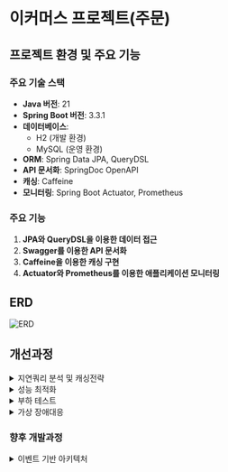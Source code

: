 # 이커머스 프로젝트(주문)

## 프로젝트 환경 및 주요 기능

### 주요 기술 스택

- **Java 버전**: 21
- **Spring Boot 버전**: 3.3.1
- **데이터베이스**:
   - H2 (개발 환경)
   - MySQL (운영 환경)
- **ORM**: Spring Data JPA, QueryDSL
- **API 문서화**: SpringDoc OpenAPI
- **캐싱**: Caffeine
- **모니터링**: Spring Boot Actuator, Prometheus

### 주요 기능

1. **JPA와 QueryDSL을 이용한 데이터 접근**
2. **Swagger를 이용한 API 문서화**
3. **Caffeine을 이용한 캐싱 구현**
5. **Actuator와 Prometheus를 이용한 애플리케이션 모니터링**


## ERD 
![ERD](https://github.com/user-attachments/assets/d31ac404-4c05-4f0f-941f-013e4cecc97c)



## 개선과정

<details>
<summary>지연쿼리 분석 및 캐싱전략</summary>

####  캐싱전략

1. 캐싱은 조회에서 주로 발생합니다.
2. 그래서 User, Product, Order 조회시 캐싱을 적용했습니다(1차적 접근).
3. 조회가아닌 업데이트 메서드에는 CacheEvict를 적용했습니다.
4. 캐싱전략은 Cacheable을 사용했습니다.
   제공된 파일들을 바탕으로 각 시나리오에서 발생하는 쿼리와 대량 트래픽 발생 시 지연이 발생할 수 있는 조회 쿼리를 분석해보겠습니다.

#### 잠재적 지연쿼리 분석

1. ProductRepositoryImpl.getPopularProducts():

분석 결과:
- 복잡도: 높음 (조인, 그룹화, 정렬, 서브쿼리 포함)
- 예상 데이터 볼륨: 주문 테이블 100만 건, 상품 테이블 10만 건 가정
- 실행 계획 분석: 주문 테이블 full scan, 상품 테이블과의 해시 조인, 그룹화 및 정렬 작업
- 예상 성능 이슈: 데이터 증가에 따른 응답 시간 증가, 메모리 사용량 증가
- 개선 방안:
   1. 주문 테이블에 (orderDate, orderStatus) 복합 인덱스 추가
   2. 인기 상품 집계 결과를 별도 테이블로 관리하고 배치 작업으로 갱신

2. OrderRepositoryImpl.getFinishedOrderWithDays():

분석 결과:
- 복잡도: 중간 (날짜 범위 조회, 조인 포함)
- 예상 데이터 볼륨: 주문 테이블 100만 건 가정
- 실행 계획 분석: 주문 테이블 범위 스캔, 사용자 테이블과의 조인
- 예상 성능 이슈: 조회 기간이 길어질수록 처리 시간 증가
- 개선 방안:
   1. (orderDate, orderStatus) 복합 인덱스 추가
   2. 페이징 처리 도입
   3. 주문 상태별 파티셔닝 고려

3. UserRepositoryImpl.getAll():

분석 결과:
- 복잡도: 낮음 (단순 전체 조회)
- 예상 데이터 볼륨: 사용자 테이블 100만 건 가정
- 실행 계획 분석: 사용자 테이블 full scan
- 예상 성능 이슈: 데이터 증가에 따른 응답 시간 및 메모리 사용량 선형 증가
- 개선 방안:
   1. 사용 목적에 따라 필요한 컬럼만 조회하도록 최적화
   2. 읽기 전용 레플리카 활용 고려

4. UserRepositoryImpl.getCouponByUser():

분석 결과:
- 복잡도: 중간 (조인 포함)
- 예상 데이터 볼륨: 사용자당 평균 10개의 쿠폰 가정
- 실행 계획 분석: 사용자 테이블과 쿠폰 테이블 조인, 인덱스 활용 가능
- 예상 성능 이슈: 사용자의 쿠폰 수가 많아질 경우 성능 저하 가능성
- 개선 방안:
   1. (userId, couponId) 복합 인덱스 추가
   2. 자주 조회되는 사용자-쿠폰 정보 캐싱
   3. 쿠폰 정보를 별도 테이블로 분리하여 관리 고려

5. OrderRepositoryImpl.getOrders():

분석 결과:
- 복잡도: 중간 (조인 포함, IN 절 사용)
- 예상 데이터 볼륨: 주문 테이블 100만 건 가정
- 실행 계획 분석: 주문 ID에 대한 인덱스 스캔, 사용자 테이블과의 조인
- 예상 성능 이슈: 조회하는 주문 ID 수가 많아질 경우 성능 저하 가능성
- 개선 방안:
   1. 조회 가능한 주문 ID 수 제한 설정
   2. 대량 조회 시 페이징 처리 도입
   3. 주문 상세 정보 캐싱 고려



</details>


<details>
<summary>성능 최적화</summary>

### Mysql Explain을 통한 인덱스 검증
- DB : Mysql 8.4
- 주요 성능향상이 야기되는 쿼리를 산정 후, 인덱스 사용 과 사용하지 않는것을 분석함으로 효율적인 데이터 판단.
- 주문데이터 1만건, 사용자데이터 2만건, 상품데이터 2만건, 쿠폰데이터 1만건씩 생성 인입.

1. Order 엔티티에 대한 인덱싱 성능 검증
```angular2html
OrderStatus 에 대한 인덱스 검증 결과 

type:
적용 전: ALL 적용 후: ref
테이블 전체 스캔(ALL)에서 인덱스를 사용한 참조(ref)로 변경되었음을 의미합니다.

possible_keys와 key:
적용 전: null 적용 후: idx_order_status
인덱스 적용 후 사용 가능한 키와 실제 사용된 키가 idx_order_status로 변경되었습니다.

key_len:
적용 전: null적용 후: 1023
인덱스 키의 길이가 지정되었습니다.
ref:
적용 전: null 적용 후: const
인덱스를 사용하여 상수 값과 비교하고 있음을 나타냅니다.

rows:
적용 전: 9492 적용 후: 2357
검사해야 할 예상 행의 수가 크게 감소했습니다.

filtered:
적용 전: 10.0 적용 후: 100.0
필터링된 행의 비율이 증가했습니다.

Extra:
적용 전: Using where 적용 후: null
WHERE 조건을 사용한 추가 필터링이 필요 없어졌습니다.
```
2. User 엔티티에 대한 인덱싱 성능 검증
```angular2html
UserName 에 대한 인덱스 검증 결과
type:
적용 전: ALL 적용 후: ref
테이블 전체 스캔(ALL)에서 인덱스를 사용한 참조(ref)로 변경되었음을 의미합니다.

possible_keys와 key:
적용 전: null 적용 후: idx_username
인덱스 적용 후 사용 가능한 키와 실제 사용된 키가 idx_username으로 변경되었습니다.

key_len:
적용 전: null 적용 후: 1023
인덱스 키의 길이가 지정되었습니다.

ref:
적용 전: null 적용 후: const
인덱스를 사용하여 상수 값과 비교하고 있음을 나타냅니다.

rows:
적용 전: 19878 적용 후: 1
검사해야 할 예상 행의 수가 크게 감소했습니다.

filtered:
적용 전: 10.0 적용 후: 100.0
필터링된 행의 비율이 증가했습니다.

Extra:
적용 전: Using where 적용 후: null
WHERE 조건을 사용한 추가 필터링이 필요 없어졌습니다.
```
3. Product 엔티티에 대한 인덱싱 성능 검증
```angular2html
Product의 name 에 대한 인덱스 검증 결과

1. type:
- 적용 전: ALL 적용 후: ref
인덱스 적용 후, 테이블 전체 스캔(ALL)에서 인덱스를 사용한 참조(ref)로 변경되었습니다. 

2. possible_keys와 key:
- 적용 전: null 적용 후: idx_product_name
인덱스 적용 후, 사용 가능한 키와 실제 사용된 키가 idx_product_name으로 변경되었습니다.

3. key_len:
- 적용 전: null 적용 후: 1023
인덱스 키의 길이가 지정되었습니다. 이는 VARCHAR 필드의 최대 길이를 나타냅니다.

4. ref:
- 적용 전: null 적용 후: const
인덱스를 사용하여 상수 값과 비교하고 있음을 나타냅니다.

5. rows:
- 적용 전: 19418 적용 후: 1
검사해야 할 예상 행의 수가 크게 감소했습니다. 

6. filtered:
- 적용 전: 10.0 적용 후: 100.0
필터링된 행의 비율이 증가했습니다.

Extra:
- 적용 전: Using where 적용 후: null
WHERE 조건을 사용한 추가 필터링이 필요 없어졌습니다.

```

```angular2html
설계 문서 작성:
a. 아키텍처 개요:
현재 Interface, Application, Domain, Infra 의 4계층 구조이며,
컨트롤러에서 요청받은 행위에대해서 Command는 변경을 요청하고, Query는 조회를 요청합니다.
컨트롤러에서 받은 요청에 대해서 동시성이 발생하는것이 예상되는 부분에 대해서 락을 획득한뒤에 트랜잭션이 시작하는 로직이 적용되어있습니다.
주문서비스는 사용자 및 상품에의해서 조합되므로 퍼사드 계층에 존재하고, 엔티티에대한 변경이나 조회가 일어나는 부분은 도메인에 존재합니다.
최근에 도메인에서 JPA기술을 알아야할 필요성이 없어 보여 도메인에서 리포지터리에서 어떤 정보를 불러올것인지 명세하고, 
구현체와 JPA 인터페이스는 인프라 계층으로 이관했습니다.

b. 서비스 분리 계획:
현재 주문 서비스 자체는 상품서비스와 사용자 서비스에 의해서 조합되고있습니다.
주문서비스의 경우 트랜잭션이 주문 결제시에 주문확인 -> 재고 차감 -> 포인트 차감 -> 결제완료 -> 외부플랫폼 전송이므로
외부 서비스가 추가될수록 트랜잭션의 점유시간이 길어지고, 부분실패에 대한 보상 트랜잭션이 어려워집니다.
이에 따라서 주문서비스에서 여러 서비스를 조합 하는 경우에 대해서 서비스를 분리하고, 
이벤트 기반으로 처리하는 방식을 고려하고 있습니다.

주요 이벤트 목록
1. 주문 결제 
2. 주문 취소

1. 상품 재고 증가
2. 상품 재고 감소

1. 사용자 포인트 증가
2. 사용자 포인트 감소 

이벤트 발행 및 구독 흐름

f. 분산 트랜잭션 처리:
이벤트 기반 비동기 트랜잭션
g. 확장성 및 성능:
부하 분산 전략
캐싱 전략
```



</details>


<details>
<summary>부하 테스트 </summary>

# K6 부하테스트

## K6 부하 테스트 개요

### 테스트 환경
- **CPU**: 4G
- **메모리**: 8G

### 테스트 대상
- 주문 결제 API
- 주문 생성 API
- 주문 조회 API

### 테스트 목적
- 시스템의 최대 처리 용량 파악
- 응답 시간 및 처리량 측정
- 병목 지점 식별
- 200TPS 부하에 대한 안전성 보장

### 테스트 시나리오
1. 부하 테스트
2. 내구성 테스트
3. 스트레스 테스트
4. 최고 부하 테스트 (스파이크 테스트)

## 테스트 실행 문제 및 해결 과정
![스크린샷 2024-08-19 22 41 09](https://github.com/user-attachments/assets/6fc7f7e4-da31-4ce2-85a3-4bbb303ec27f)
![스크린샷 2024-08-20 10 17 59](https://github.com/user-attachments/assets/47d6b80e-4941-46b1-bebb-e34885547952)

1. 초기 실행 시 데드락 발생
   - 원인: 'User' 도메인 변경에 동시성 문제
   - 해결: 락 적용 후 재시도

2. 하이버네이트 관련 예외 발생
   - IllegalStateException 및 NullPointerException 발생
   - 원인: 하이버네이트의 스레드 안전성 문제

3. 데드락 해결을 위한 설계 변경
   - 주문->유저 참조 방식 변경
   - 컨트롤러 스펙변경을 통해 유저번호, 주문번호를 통한 변경 방식 도입

4. 서버 스펙 업그레이드
   - 2CPU 4G에서 4CPU 8G로 변경

5. 도커 컴포즈 도입
   - 단일 도커파일 사용에서 도커 컴포즈로 전환

## 테스트 결과 분석
![스크린샷 2024-08-20 12 18 03](https://github.com/user-attachments/assets/011747eb-fab6-4a33-a9fd-f4a4f2b2174a)

### 응답 시간
- 평균: 10.4ms
- 중앙값: 7.48ms
- 최소: 990μs
- 최대: 757.78ms
- 90번째 백분위수: 20.42ms
- 95번째 백분위수: 26.15ms

### 요청 처리량
- 총 처리 요청: 458,616
- 초당 요청 처리량: 141.457939/s

### 오류율
- http_req_failed: 0.00%

### 추가 정보
- 최대 가상 사용자 수: 550명
- 테스트 실행 시간: 54분 2.1초
- 총 반복 횟수: 114,654회


## 분석
1. **성능 목표 달성**:
   - 목표했던 200 TPS에 근접한 141 TPS를 달성했습니다.

2. **시스템 안정성**:
   - 오류율 0%
   - 평균 응답 시간 10.4ms

3. **확장성**:
   - 최대 550명의 동시 사용자를 처리할 수 있었습니다.

4. **예상 일일 사용자 수**:
   - 약 30만~35만 명의 일일 활성 사용자(DAU)를 안정적으로 지원할 수 있을 것으로 추정됩니다.
   - 이는 사용자당 평균 30개의 요청을 한다고 가정했을 때의 보수적인 추정치입니다.

## 개선
#### 테스트 스크립트 수정 및 추가
- 테스트 시나리오 200TPS 이상으로 요청

![스크린샷 2024-08-20 12 18 03](https://github.com/user-attachments/assets/f298eb26-68c8-46fe-8bd1-b670c5c53813)
1. **성능 목표 달성**:
   - 목표했던 200 TPS를 크게 초과하여 580.496062 TPS 달성

2. **시스템 안정성**:
   - 오류율 0%
   - 평균 응답 시간 6.44ms

3. **확장성**:
   - 최대 300명의 동시 사용자를 처리할 수 있었습니다.
   - 이는 실제 운영 환경에서 대규모 트래픽을 효과적으로 감당할 수 있음을 의미합니다.

4. **예상 일일 사용자 수**:
   - 약 125만 명의 일일 활성 사용자(DAU)를 안정적으로 지원할 수 있을 것으로 추정됩니다.
   - 이는 사용자당 평균 50개의 요청을 한다고 가정했을 때의 계산 결과입니다.

5. **추가 성능 지표**:
   - 데이터 처리량: 수신 125 kB/s, 송신 89 kB/s
   - 95번째 백분위수 응답 시간: 8.36ms


</details>

<details>
<summary>가상 장애대응</summary>


## 장애대응
현재 테스트상 장애가 발생하지 않으므로, 가상 장애대응 문서를 작성합니다.

## 장애대응 문서

### 장애탐지
- **모니터링 시스템 구축**: Prometheus와 Grafana를 활용하여 실시간 시스템 모니터링 구축
- **알림 설정**: CPU 사용률, 메모리 사용량, 응답 시간 등 주요 지표에 대한 임계값 설정 및 알림 구성
-

![스크린샷 2024-08-20 13 06 34](https://github.com/user-attachments/assets/b5ad09c5-5cae-4a79-8e24-0e640c71de97)
![스크린샷 2024-08-20 13 11 50](https://github.com/user-attachments/assets/7f7f8743-e2cc-44a5-be0d-f9d983b55e2f)
### 장애공지
- **내부 공지**: Slack 채널을 통한 개발팀 및 운영팀 즉시 알림
- **외부 공지**: 사용자 대상 공지 페이지 및 푸시 알림 시스템 구축
- **공지 템플릿**: 장애 유형별 표준화된 공지 템플릿 준비

### 장애전파
- **에스컬레이션 프로세스**: 장애 심각도에 따른 단계별 보고 체계 수립
   - 1단계: 당직 엔지니어 또는 운영팀
   - 2단계: 서비스 담당 개발팀
   - 3단계: 경영진 또는 상급 조직
   - 에스컬레이션 기준: 시간기반, 영향도 기반, 복잡도 기반
- **비상 연락망**: 주요 담당자 및 의사결정권자 연락처 목록 관리
- **상황 공유 플랫폼**: Jira 또는 전용 대시보드를 통한 실시간 상황 공유

### 장애복구
- **롤백 절차**:
   - 이전 안정 버전으로의 신속한 롤백 프로세스 문서화
   - 데이터베이스 롤백 절차 및 데이터 정합성 확인 방법 정립
- **핫픽스 배포**:
   - CI/CD 파이프라인을 통한 신속한 핫픽스 배포 체계 구축
   - 코드 리뷰 및 테스트 간소화 프로세스 마련

### 장애 후속조치
- **사후 분석 회의(Post-mortem)**: 장애 원인, 대응 과정, 개선점 논의
- **재발 방지 대책**: 기술적/프로세스적 개선 사항 도출 및 이행 계획 수립
- **문서화**: 장애 보고서 작성 및 지식베이스 구축

### 장애지표 활용
- **KPI 설정**: MTTR(평균 복구 시간), MTBF(평균 장애 간격) 등 주요 지표 선정\
   - MTTR: 장애 발생부터 복구까지 걸리는 평균 시간
   - MTBF: 장애 발생 간격의 평균 시간
- **트렌드 분석**: 장애 유형, 빈도, 영향도 등에 대한 정기적인 분석 실시
- **성과 측정**: 장애 대응 프로세스 개선에 따른 효과 측정 및 보고

### 훈련 및 시뮬레이션
- **정기적인 모의 훈련**: 분기별 장애 대응 시뮬레이션 실시
- **역할 교육**: 팀원별 역할 및 책임에 대한 정기적인 교육 진행

### 커뮤니케이션 전략
- **대내외 소통 채널**: 고객 지원센터, 소셜 미디어, 이메일 등 다양한 채널 활용
- **투명성 확보**: 장애 상황 및 복구 진행 상황에 대한 투명한 공개 원칙 수립

#### 장애대응 예시

##### 장애대응 문서 예시

1. 장애 개요
- **장애 발생 일시**: 2023년 5월 15일 14:30 KST
- **장애 종료 일시**: 2023년 5월 15일 16:45 KST
- **장애 지속 시간**: 2시간 15분
- **영향 범위**: 전체 사용자의 결제 서비스 불가
- **장애 유형**: 데이터베이스 연결 오류

2. 장애 탐지
- **탐지 방법**: Grafana 모니터링 알림
- **최초 탐지 시간**: 2023년 5월 15일 14:32 KST
- **탐지 내용**: 데이터베이스 연결 시도 실패 로그 급증
- **서킷브레이커**: Reslience4J를 통한 서킷브레이커 동작 확인
- **슬로우 쿼리**: my.cnf 활성화를 통해 Slow Query Log를 통한 쿼리 성능 저하 확인

3. 장애 전파
- **내부 공유**: Slack #장애대응 채널에 즉시 공유
- **고객 공지**: 웹사이트 및 모바일 앱에 장애 안내 배너 게시

4. 대응 조치
- 14:35 - 데이터베이스 서버 상태 확인
- 14:40 - 데이터베이스 연결 풀 재설정 시도
- 15:00 - 데이터베이스 서버 재시작
- 15:30 - 백업 데이터베이스로 전환
- 16:30 - 서비스 정상화 확인

5. 원인 분석
- 주 데이터베이스 서버의 메모리 누수로 인한 연결 처리 불가
- 연결 풀 관리 로직의 버그로 인한 연결 해제 실패

6. 재발 방지 대책
- 데이터베이스 서버 메모리 모니터링 강화
- 연결 풀 관리 로직 개선 및 테스트 강화
- 자동 장애 복구 시스템 구축 계획 수립

7. 후속 조치
- 고객 대상 사과문 발송 및 보상 정책 수립
- 개발팀 대상 장애 원인 및 대응 과정 공유 세션 진행
- 운영 프로세스 개선을 위한 태스크포스 구성

8. 교훈 및 개선점
- 백업 시스템으로의 전환 시간 단축 필요
- 주요 시스템 컴포넌트에 대한 정기적인 스트레스 테스트 도입
- 장애 상황 시뮬레이션 훈련 정례화


</details>

### 향후 개발과정

<details>
<summary> 이벤트 기반 아키텍처 </summary>

# 대용량 트래픽 챕터 대단원의 끝.
## 이벤트 기반 아키텍처의 이해와 카프카의 적용기
```angular2html
저번주, 이벤트 기반 아키텍처를 준비하며, 기존 서비스와 이벤트 기반으로 전환하면서 발생했던 체크포인트들을 중점으로
정리했습니다.
```
### 기존 서비스 개발기
```angular2html
기존 이커머스 서비스는 모놀리스 아키텍처로 구성되어 있었습니다.

이커머스 프로젝트는 다음과 같이 발전했었습니다.

1주차 서비스 시나리오를 선택하면서, 시나리오 요구사항 분석을 하면서 작업계획을 세웠습니다.
2주차 API 설계를 하면서 API 명세를 작성하고 그에따라 비즈니스 요구사항을 구현했었습니다.
-> 이때 시퀀스 다이어그램 , 플로우차트, 유스케이스에 대한 이해를 마쳤습니다.
3주차 인바운드 및 아웃바운드에 대해서 필터 및 인터셉터를 고려하며, 부가로직에 대해서 고려했습니다.
-----------------------------------------
4주차 서비스에 발생할수있는 도메인의 변화를 고려하며, 락과 트랜잭션을 통해 처리를 개선했습니다.
5주차 캐싱을 통해 조회 I/O 에대한 성능개선을 하며, 캐시의 유효성을 검증했습니다.
6주차 서비스의 성능을 개선하기위해 Mysql의 Explain 기능을 통해 인덱스 유효 여부를 검증했습니다.
```
### 기존 서비스 특징 및 회고
```angular2html
패키지 구조는 전반적으로 신경을 잘 쓰지않았었습니다. 단지 도메인은 지켜져야할 최후의 보루라고 생각했었습니다.

하지만 테스트를 함에있어서 JPArepository를 직접적으로 의존하면서 기술 명세에 대한 의존성이 서비스에 노출되는 문제가 있었고,
서비스에서 필요한 기능에 대한 명세를 가짐으로서 의존성을 분리할수있었고, 이게 나중에 DIP 원칙이었다는 사실을 알게되었습니다.

또 항해플러스를 하면서 가볍게 봤었던  유비쿼터스 랭귀지에 대해서 고민하지 않은 상태로 커맨드패턴을 사용해 개발을 진행했었습니다.
4L에 대해서도 정형화되어있다 판단해 어느정도 반감을 가지고있었고, 직접 쪼개고 붙이면서 알아가기로 결정했습니다.

메서드에 락을 붙이고 트랜잭션을 적용함으로서 도메인의 변화에 대해서 동시성을 제어할수있었지만, 다른 메서드에 비해 이질감이 느껴졌었습니다.
한 클래스에 이질적인 메서드가 많을수록 클래스의 책임이 커지고, 전혀 객체지향적인 코드가 아니라는 느낌이 들었습니다.

그러고 다시 4L 을 보고나서 외부 의존성이나 다른 도메인들의 조합이 일어나는것들을 어플리케이션 계층으로 올렸습니다.
유스케이스를 사용해서 조합했던것들이 결국에는 서비스 코드들의 결합도를 낮추기위해서였던것들과, 과한 어플리케이션의 비대를 방지하는데 도움이 되었습니다.

어플리케이션 계층의 특징상 다른 도메인들과의 조합은 기존 도메인의 조회와 변경의 조합이라는 점을 알게되어, 
기존 서비스를 전부 도메인별로 조회와 변경부분을 나눠보았습니다. 
진행하며 오히려 도메인의 변경에 대해서 오히려 조회와 변경이 분리된다고해서 도메인의 행위가 딱, 맞아떨어지지않는다는 점이 특이했습니다.

또 멘토링을 하면서 배웠던것이긴 했지만, 4L로 올리고나니 도메인객체를 바로 반환하는것이 특이하게 느껴져 DTO 객체, Info 객체를 만들었습니다.
이로인해 도메인의 변경에 대해서는 도메인 객체를 변경하고, 조회에 대해서는 DTO 객체를 변경하면서 도메인의 변경에 대한 영향을 최소화할수있었습니다.

물론 JPA 엔티티가 도메인이라고 생각하지만, JPA 엔티티는 컬렉션 객체에 있어서 제약을 많이 느껴,
JPA 엔티티를 단지 엔티티와 읽기 모델, 그리고 쓰기모델로 나뉘어서 사용하면서, JPA 엔티티의 제약을 최소화할수있었습니다.

하지만 실질적으로 읽기모델은 거의 사용되지 않으면서, 읽기모델은 단순 DTO와 차이가 없다는 것을 알게되었고, 
이로인해 어떻게보면 도메인 객체 자체가 데이터베이스 엔티티 와 매핑된 JPA 엔티티에대한 쓰기모델이라고 느꼈습니다.

이로인해 크게 보면, 어플리케이션은 도메인과 도메인을 변경하는 작업 두가지로 나눠지고 변경하는 작업은 도메인을 확인하기전까지는,
독립적이라고 생각하게되었습니다. 

발제 내용상으로 트랜잭션이 외부영향을 많이 안받을수록, 또 변경이 일어나는 부분을 최소화할수록 좋다는 격언을 들어 트랜잭션의
독립성을 어떻게 보장해줘야할까 생각이들어 이벤트를 고민하기 시작했습니다.
```
### 이벤트 기반 아키텍처
```angular2html
이벤트기반 아키텍처의 주요 개념

이벤트: 시스템내에서 주요한 변화나 사건을 의미합니다.
이벤트 생산자, 이벤트 소비자: 이벤트를 생성하고 소비하는 시스템입니다.
이벤트 브로커: 이벤트를 중개하는 시스템입니다.
비동기 통신: 서비스간 직접적인 의존성을 낮춥니다.


이벤트 기반 아키텍처는 마이크로서비스와 같은가? 
- 이벤트 기반 아키텍처와 밀접한 관련이 있지만, 마이크로서비스는 꼭 이벤트기반 아키텍처를 따르지 않아도 됩니다.
- 이른바 상호작용의 방법의 차이죠. 마이크로서비스는 서비스간의 상호작용을 HTTP, REST API를 통해 직접적으로 통신합니다.
- 이벤트 기반 아키텍처는 서비스간의 상호작용을 이벤트를 통해 간접적으로 통신합니다.

도메인 주도 설계의 도메인 이벤트: 비즈니스 도메인내에서의 주요한 변화, 단일 바운디드 컨텍스트의 변화입니다.
이벤트 기반 아키텍처의 이벤트: 시스템 전반의 통신과 상호작용을 위한 이벤트입니다.
바운디드 컨텍스트 : 시스템간의 논리적 경계를 가진 컨텍스트입니다.

도메인과 시스템의 관계는 어떻게 되는가?
- 시스템: 상호작용하는 요소들의 집합입니다.
- 도메인: 어플리케이션이 대상으로 하는 주제영역입니다.
- 도메인과 시스템의 관계: 도메인은 비즈니스 관점에서 접근하고, 시스템은 기술적인 관점에서 접근합니다.
```
### 이벤트 기반 아키텍처로의 전환하는 과정
```angular2html
1. 기존 도메인에서의 에서의 주요한 상태변화들을 식별해야합니다.
2. 상태변화를 담당하는 비즈니스 로직을 직접적인 실행에서 이벤트를 발행하고, 이벤트를 수신하는 방식으로 변경해야합니다.
3. 이벤트를 발행하고 수신하는 방식으로 변경할때, 서비스 특성에 맞는 메시지브로커를 선택해야합니다.

1,2,3 을 진행하면서 어플리케이션 계층에서 상당히 고민해볼법한 문제가 하나 있습니다.
어플리케이션에서는 특정 도메인의 조회를 통해 변경을 이벤트를 발행하는데, 조회도 이벤트로 발행해야할까요?

조회를 이벤트로 발행했을때의 
장점: 모든 요청을 이벤트로 처리할수있어, 도메인의 변경에 대한 의존성을 최소화할수있습니다.
단점: 비동기 처리로인해 데이터의 일관성을 유지하기가어려워서, 최종일관성(eventual consistency)에 문제가 발생할 수있습니다.

그러면 최종일관성은 무엇일까요?
- 이벤트의 순서 또는 시간에 따라 데이터의 일관성이 유지되지 않지만 최종적으로는 일관성이 유지되는것을 말합니다.
- 이벤트 기반 아키텍처에서는 최종일관성을 유지하기 위해 이벤트의 순서를 보장하는 방법을 고민해야합니다.

이벤트의 순서를 보장하는 방법은 무엇일까요?
1. 타임스탬프를 활용하기
2. 이벤트 버전을 활용하기
3. 상태머신을 활용하기
4. 이벤트소싱 패턴을 활용하기

이정도면 이벤트 기반 아키텍처로의 전환을 위한 기본적인 고민들을 해볼수있을것같습니다.

추가적으로 고려해야할것들은 무엇이있을까요?
1. 이벤트 스토리지: 이벤트를 저장함으로서 시점을 기록하고, 이벤트의 스냅샷을 생성할수 있습니다.
2. 이벤트 라우팅 및 필터링: 후술할 메시지 브로커와 같이 기술하겠습니다.
3. 오류 처리및 재시도 메커니즘

3-1. 데드레터큐
- 데드레터큐는 메시지 브로커에 전달되지 못한 메시지를 보관하는 큐입니다. 재시도 정책과 함께 사용되어 처리되지 않은 메시지를 저장할수있습니다.
3-2. 재시도 메커니즘
- 재시도 메커니즘은 메시지를 처리하는 과정에서 오류가 발생했을때, 메시지를 다시 처리할수있는 방법을 제공합니다.
3-2-1. 지수 백오프
- 지수 백오프는 재시도 횟수를 지수적으로 증가시키는 방법입니다. 재시도 횟수가 증가할수록 재시도 간격이 증가합니다.
3-2-2. 랜덤 지터
- 랜덤 지터는 재시도 간격을 랜덤하게 설정하는 방법입니다. 재시도 간격을 랜덤하게 설정함으로서, 재시도 메시지의 충돌을 방지할수있습니다.

```
### 트랜잭셔널 아웃박스 패턴
```angular2html
더도말고 덜도말고, 이벤트 기반 아키텍처에서는 이벤트 발행의 원자성을 보장하는것이 중요합니다.
트랜잭셔널 아웃박스 패턴은 이벤트 발행을 비동기로 트랜잭션과 분리하는 패턴입니다.
메시지브로커의 일시적인 장애를 판단해서 이벤트 발행을 실행해서 메시지의 멱등성을 보장합니다.

기본적인 트랜잭셔널 아웃박스 패턴과 일반적인 이벤트 발행의 순서의 차이는 다음과 같습니다.
1. 일반적인 패턴
- 이벤트 발행을 요청합니다.
- 이벤트 발행이 성공하면, 트랜잭션을 커밋합니다.
2. 트랜잭셔널 아웃박스 패턴
- 이벤트 발행을 아웃박스에 저장합니다.
- 아웃박스에서는 비동기로 이벤트 발행을 실행합니다.
- 이벤트 발행이 실패하면, 재시도 로직을 통해 이벤트 발행을 재시도합니다.
- 성공한 이벤트 발행은 아웃박스에서 삭제합니다.

트랜잭셔널 아웃박스 패턴을 적용할때 고려해야할것은 무엇일까요?
1. 이벤트 발행의 원자성을 보장해야합니다.
- 재시도 로직이 필요합니다.
2. 아웃박스 테이블은 장기보관을 목적으로 하지않습니다.
- 메시지브로커를 위한 단기적인 메시지 큐의 역할을합니다.
```
### 이벤트 소싱 패턴
```angular2html
반대로 이벤트 소싱 패턴은 이벤트를 저장함으로서 시점을 기록하고, 이벤트의 스냅샷을 생성할수있습니다.
이벤트를 순서를 통해 기록해서 발행한다는점에서 트랜잭셔널 아웃박스와의 모습은 굉장히 비슷합니다.

하지만 이벤트 소싱은 이벤트 전부를 이벤트 스토어에 기록함으로서 시점을 기록하고, 이벤트의 스냅샷을 생성하는게 주 목적입니다.
그러한 복원능력을 주요 쟁점으로 삼는걸 '재생성(Replay)' 이라고 부르기에, 재생성에 대한 간단한 이해도 필요합니다.

이벤트 소싱의 과정
1. 이벤트 발행을 요청합니다.
2. 이벤트 발행 요청을 이벤트 스토어에 저장합니다.
3. 이벤트 스토어에서 이벤트를 읽어와서 이벤트를 발행합니다.
4. 다만 완료된 이벤트 스토어는 삭제하지않고, 재생성을 위해 보관합니다.

재생성이란?
-  저장된 이벤트를 시간 순서대로 실행하여 특정 시점의 상태를 온전하게 복원하는것을 의미합니다.

그렇기에 이벤트 소싱 패턴은 트랜잭셔널 아웃박스 패턴과 다르게, 이벤트를 전반적으로 재생성이 필요할 경우에 구현됩니다.
재생성이 필요한 경우: 금융감사시스템, 버전관리 시스템
재생성이 필요하지 않은 경우: 실시간 스트리밍 서비스
```
### 사가 와 2PC
```angular2html
사가(Saga)와 2PC(Two-Phase Commit)은 분산 트랜잭션 처리의 일관성을 유지하기 위한 패턴입니다.

사가와 2PC의 특징, 그리고 과정
1. 사가
- 사가는 분산 트랜잭션을 여러개의 로컬 트랜잭션으로 분리합니다.
- 사가는 각 로컬 트랜잭션을 순차적으로 실행하며, 각 로컬 트랜잭션의 결과를 이벤트로 발행합니다.

사가 - 코레오그래피
1. 트랜잭션 시작을 위한 이벤트 발행
2. 서비스가 로컬 트랜잭션을 실행하고 결과 이벤트를 발행
3. 다음 서비스가 이벤트를 수신하고 로컬 트랜잭션을 실행하고 결과 이벤트를 발행
4. 마지막 서비스가 이벤트를 수신하고 로컬 트랜잭션을 실행하고 트랜잭션 마무리
* 코레오그래피의 경우 각 서비스 내부에서 상태머신을 사용합니다.

사가 - 오케스트레이션
1. 사가 오케스트레이터가 트랜잭션 시작
2. 사가 오케스트레이터가 각 서비스에 로컬 트랜잭션을 실행하라는 명령
3. 각 서비스가 로컬 트랜잭션을 실행하고 결과 이벤트를 오케스트레이터에 전달
4. 사가 오케스트레이터가 모든 서비스의 결과를 확인하고 트랜잭션 마무리
* 오케스트레이션의 경우 사가 오케스트레이터에서 상태머신을 사용합니다. 

2. 2PC
- 2PC는 분산 트랜잭션을 전체적으로 관리합니다.
- 2PC는 모든 로컬 트랜잭션을 준비상태로 변경하고, 모든 로컬 트랜잭션의 준비상태를 확인한 후, 커밋 또는 롤백을 결정합니다.

2PC의 과정
1. 코디네이터가 트랜잭션을 시작합니다.
2. 코디네이커가 모든 참여자에게 트랜잭션을 준비하라는 명령을 전달합니다.
3. 모든 참여자가 준비를 완료하면, 코디네이터가 커밋 또는 롤백을 결정합니다.

사가와 2PC의 차이점
사가는 각 로컬 트랜잭션이 커밋해서 단계별로 진행되는 것에 반해, 2PC는 한 참여자라도 아니오라고 응답하면 블로킹됩니다.
그렇기에 사가에 비해 2PC는 강한 일관성을 띄지만 참여자 수가 늘어날수록 가용성이 떨어집니다.

결국 방식은 다르지만 이 두개의 패턴은 모두 최종일관성을 위한 전략들입니다.
```
### 상태머신과 전이
```angular2html
상태 머신은 시스템의 상태와 상태 간 전이를 모델링하는 추상적인 기계입니다.

주요 구성 요소:
1. 상태(State): 시스템이 특정 시점에 있을 수 있는 조건이나 상황
2. 전이(Transition): 한 상태에서 다른 상태로의 변화
3. 이벤트(Event): 전이를 트리거하는 외부 자극이나 조건
4. 액션(Action): 전이 중에 실행되는 동작

상태 머신의 특징:
- 현재 상태를 명확히 정의합니다.
- 이벤트에 따라 상태 간 전이 규칙을 정의합니다.
- 복잡한 시스템 동작을 단순화하여 모델링할 수 있습니다.

전이와 전파
전이: 한 상태에서 다른 상태로 변화하는것을 의미합니다.
전파: 상태가 한 지점에서 다른 지점으로 이동되는것을 의미합니다.

결국 상태머신이던 도메인의 변화로 일어난 이벤트던 시스템 내부의 상태가 전이하고, 
다른 시스템으로 전파되는것을 이해하는것이 중요하다고 생각합니다.
```
## 메시지 브로커
```angular2html
메시지 브로커는 애플리케이션, 시스템 및 서비스 간에 메시지를 중개합니다.
주요 기능:
1. 메시지 라우팅: 발신자로부터 수신자로 메시지를 전달합니다.
2. 메시지 변환: 필요에 따라 메시지 형식을 변환합니다.
3. 메시지 저장: 수신자가 처리할 준비가 될 때까지 메시지를 저장합니다.
4. 신뢰성 있는 전달: 메시지 손실을 방지하고 최소 한 번 전달을 보장합니다.

이벤트 기반 아키텍처에서의 역할:
- 서비스 간 느슨한 결합 제공
- 비동기 통신 지원
- 시스템 확장성 향상
- 부하 분산 및 피크 처리

```

</details>